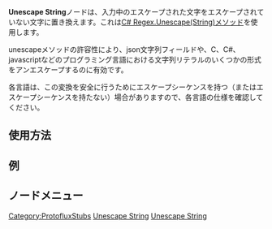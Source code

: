 <languages></languages>

**Unescape
String**ノードは、入力中のエスケープされた文字をエスケープされていない文字に置き換えます。これは[C#
Regex.Unescape(String)メソッド](https://docs.microsoft.com/ja-jp/dotnet/api/system.text.regularexpressions.regex.unescape?view=net-6.0)を使用します。

unescapeメソッドの許容性により、json文字列フィールドや、C、C#、javascriptなどのプログラミング言語における文字列リテラルのいくつかの形式をアンエスケープするのに有効です。

各言語は、この変換を安全に行うためにエスケープシーケンスを持つ（またはエスケープシーケンスを持たない）場合がありますので、各言語の仕様を確認してください。

## 使用方法

## 例

## ノードメニュー

[Category:ProtofluxStubs](Category:ProtofluxStubs "wikilink") [Unescape
String](Category:Protoflux{{#translation:}} "wikilink") [Unescape
String](Category:Protoflux:String{{#translation:}} "wikilink")